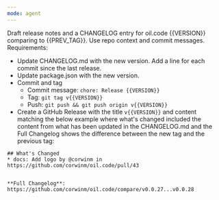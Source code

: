 ```yaml
---
mode: agent
---
```


Draft release notes and a CHANGELOG entry for oil.code {{VERSION}} comparing to {{PREV_TAG}}. Use repo context and commit messages. Requirements:

- Update CHANGELOG.md with the new version. Add a line for each commit since the last release.
- Update package.json with the new version.
- Commit and tag
  - Commit message: `chore: Release {{VERSION}}`
  - Tag: `git tag v{{VERSION}}`
  - Push: `git push && git push origin v{{VERSION}}`
- Create a GitHub Release with the title `v{{VERSION}}` and content matching the below example where what's changed included the content from what has been updated in the CHANGELOG.md and the Full Changelog shows the difference between the new tag and the previous tag:

```
## What's Changed
* docs: Add logo by @corwinm in https://github.com/corwinm/oil.code/pull/43


**Full Changelog**: https://github.com/corwinm/oil.code/compare/v0.0.27...v0.0.28
```
